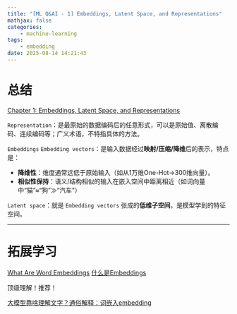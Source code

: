 ```yaml
---
title: "[ML Q&AI - 1] Embeddings, Latent Space, and Representations"
mathjax: false
categories:
    - machine-learning
tags:
    - embedding
date: 2025-08-14 14:21:43
---
```


# 总结

[Chapter 1: Embeddings, Latent Space, and Representations](https://sebastianraschka.com/books/ml-q-and-ai-chapters/ch01/)

`Representation`：是最原始的数据编码后的任意形式，可以是原始值、离散编码、连续编码等；广义术语，不特指具体的方法。

`Embeddings` `Embedding vectors`：是输入数据经过**映射/压缩/降维**后的表示，特点是：

- **降维性**：维度通常远低于原始输入（如从1万维One-Hot→300维向量）。
- **相似性保持**：语义/结构相似的输入在嵌入空间中距离相近（如词向量中“猫”≈“狗”≫“汽车”）

`Latent space`：就是 `Embedding vectors` 张成的**低维子空间**，是模型学到的特征空间。

---

# 拓展学习

[What Are Word Embeddings](https://www.youtube.com/watch?v=hVM8qGRTaOA)
[什么是Embeddings](https://www.bilibili.com/video/BV188TVzREP7/)

顶级理解！推荐！

[大模型靠啥理解文字？通俗解释：词嵌入embedding](https://www.bilibili.com/video/BV1bfoQYCEHC)